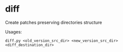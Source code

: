 diff
====
Create patches preserving directories structure

Usages:

```
diff.py <old_version_src_dir> <new_version_src_dir> <diff_destination_dir>
```
